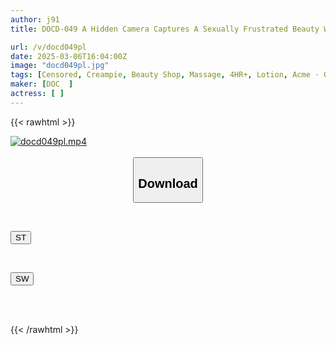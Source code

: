 ```yaml
---
author: j91
title: DOCD-049 A Hidden Camera Captures A Sexually Frustrated Beauty Who Is Addicted To The Super-intense, Close-contact Treatment By A Beauty Therapist With Amazing Technique Who Has A 100% Repeat Customer Rate

url: /v/docd049pl
date: 2025-03-06T16:04:00Z
image: "docd049pl.jpg"
tags: [Censored, Creampie, Beauty Shop, Massage, 4HR+, Lotion, Acme · Orgasm	]
maker: [DOC  ]
actress: [ ]
---
```



{{< rawhtml >}}

<div class="video" data-videoid="2bkR1Je8JPIVVw">
    <a href="javascript:;">
        <img src="/v/docd049pl/docd049pl.jpg" width="WIDTH" height="HEIGHT" alt="docd049pl.mp4" loading="lazy">
    </a>
</div>

<script type="text/javascript" src="https://j91.asia/asset/on-demand-st.js"></script>

<br>
  <link rel="stylesheet" href="https://j91.asia/asset/bs5.css">
  
  <center>
  <button class="btn btn-primary" type="button" data-bs-toggle="collapse" data-bs-target=".multi-collapse" aria-expanded="false" aria-controls="multiCollapseExample1 multiCollapseExample2"><h2>Download</h2></button></center>
</p>
<div class="row">
  <div class="col">
    <div class="collapse multi-collapse" id="multiCollapseExample1">
      <div class="card card-body">
	      	      <br>
<div class="buttons">  
<p><a href="/v/docd049pl/st.html" target="_blank"><button class="btn-hover color-3"><i class="fa fa-download"></i> ST</button></a></p></div>
    </div>
  </div>
</div>
  <div class="col">
    <div class="collapse multi-collapse" id="multiCollapseExample2">
      <div class="card card-body">
	      <br>
<div class="buttons">
<p><a href="/v/docd049pl/sw.html" target="_blank"><button class="btn-hover color-2"><i class="fa fa-download"></i> SW</button></a></p></div>
<br><br>
      </div>
    </div>
  </div>
</div>

{{< /rawhtml >}}